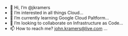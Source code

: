 - 👋 Hi, I’m @jkramers
- 👀 I’m interested in all things Cloud...
- 🌱 I’m currently learning Google Cloud Paltform...
- 💞️ I’m looking to collaborate on Infrastructure as Code...
- 📫 How to reach me? john.kramers@live.com ...

<!---
jkramers/jkramers is a ✨ special ✨ repository because its `README.md` (this file) appears on your GitHub profile.
You can click the Preview link to take a look at your changes.
--->

